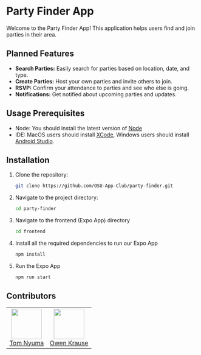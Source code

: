 # Party Finder App

Welcome to the Party Finder App! This application helps users find and join parties in their area.

## Planned Features

- **Search Parties:** Easily search for parties based on location, date, and type.
- **Create Parties:** Host your own parties and invite others to join.
- **RSVP:** Confirm your attendance to parties and see who else is going.
- **Notifications:** Get notified about upcoming parties and updates.

## Usage Prerequisites
- Node: You should install the latest version of [Node](https://nodejs.org/en)
- IDE: MacOS users should install [XCode](https://developer.apple.com/xcode/), Windows users should install [Android Studio](https://developer.android.com/studio).


## Installation

1. Clone the repository:
    ```bash
    git clone https://github.com/OSU-App-Club/party-finder.git
    ```
2. Navigate to the project directory:
    ```bash
    cd party-finder
    ```

3. Navigate to the frontend (Expo App) directory
    ```bash
    cd frontend
    ```

4. Install all the required dependencies to run our Expo App
    ```bash
    npm install
    ```

5. Run the Expo App
    ```bash
    npm run start
    ```


<div align="start">
  <h2>Contributors</h2>
  <table>
    <tbody>
      <tr>
        <td align="center">
          <a href="https://github.com/Nyumat">
            <img src="https://images.weserv.nl/?url=github.com/Nyumat.png&fit=cover&mask=circle" width="80"><br>
            Tom Nyuma
          </a>
        </td>
        <td align="center">
          <a href="https://github.com/owenkrause">
            <img src="https://avatars.githubusercontent.com/u/53019972?v=4&size=64" width="80"><br>
            Owen Krause
            </a>
        </td>
        <!-- TEMPLATE BELOW (uncomment to include) -->
        <!-- <td align="center">
          <a href="https://github.com/[username]">
            <img src="https://images.weserv.nl/?url=github.com/[username].png&fit=cover&mask=circle" width="80"><br>
            [Full Name]
            </a>
        </td> -->
      </tr>
    </tbody>
  </table>
</div>
